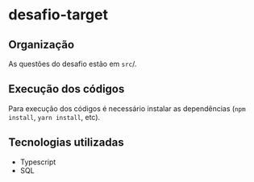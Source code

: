 # desafio-target

## Organização

As questões do desafio estão em ``src``/.

## Execução dos códigos

Para execução dos códigos é necessário instalar as dependências (``npm install``, ``yarn install``, etc).

## Tecnologias utilizadas

- Typescript
- SQL
